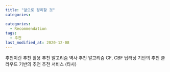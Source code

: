 ```yaml
---
title: "앞으로 정리할 것"
categories: 

categories:
  - Recommendation
tags:
  - 추천
last_modified_at: 2020-12-08
---
```


추천이란
추천 활용
추천 알고리즘 역사
추천 알고리즘 CF, CBF
딥러닝 기반의 추천 
클라우드 기반의 추천
추천 서비스 (타사)
